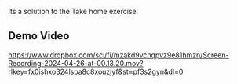 Its a solution to the Take home exercise.


## Demo Video
https://www.dropbox.com/scl/fi/mzakd9vcnqpvz9e81hmzn/Screen-Recording-2024-04-26-at-00.13.20.mov?rlkey=fx0ishxo324lspa8c8xouzjyf&st=pf3s2gyn&dl=0

